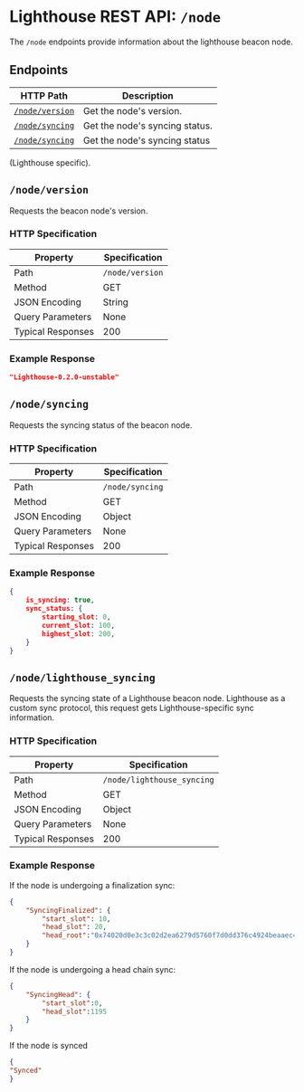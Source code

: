 # Lighthouse REST API: `/node`

The `/node` endpoints provide information about the lighthouse beacon node.

## Endpoints

HTTP Path | Description |
| --- | -- |
[`/node/version`](#nodeversion) | Get the node's version.
[`/node/syncing`](#nodesyncing) | Get the node's syncing status.
[`/node/syncing`](#nodelighthouse_syncing) | Get the node's syncing status
(Lighthouse specific).

## `/node/version`

Requests the beacon node's version.

### HTTP Specification

| Property | Specification |
| --- |--- |
Path | `/node/version`
Method | GET
JSON Encoding | String
Query Parameters | None
Typical Responses | 200

### Example Response

```json
"Lighthouse-0.2.0-unstable"
```

## `/node/syncing`

Requests the syncing status of the beacon node.

### HTTP Specification

| Property | Specification |
| --- |--- |
Path | `/node/syncing`
Method | GET
JSON Encoding | Object
Query Parameters | None
Typical Responses | 200

### Example Response

```json
{
	is_syncing: true,
	sync_status: {
	    starting_slot: 0,
    	current_slot: 100,
    	highest_slot: 200,
	}
}
```

## `/node/lighthouse_syncing`

Requests the syncing state of a Lighthouse beacon node. Lighthouse as a
custom sync protocol, this request gets Lighthouse-specific sync information.

### HTTP Specification

| Property | Specification |
| --- |--- |
Path | `/node/lighthouse_syncing`
Method | GET
JSON Encoding | Object
Query Parameters | None
Typical Responses | 200

### Example Response

If the node is undergoing a finalization sync:
```json
{
	"SyncingFinalized": {
		"start_slot": 10,
		"head_slot": 20,
		"head_root":"0x74020d0e3c3c02d2ea6279d5760f7d0dd376c4924beaaec4d5c0cefd1c0c4465"
	}
}
```

If the node is undergoing a head chain sync:
```json
{
	"SyncingHead": {
		"start_slot":0,
		"head_slot":1195
	}
}
```

If the node is synced
```json
{
"Synced"
}
```
